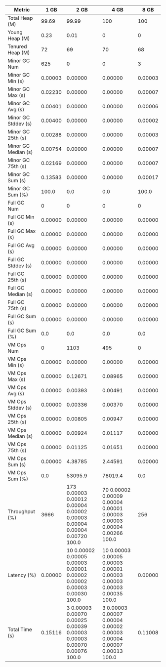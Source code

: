 | Metric | 1 GB | 2 GB | 4 GB | 8 GB |
|------|----|----|----|----|
| Total Heap (M) | 99.69 | 99.99 | 100 | 100 |
| Young Heap (M) | 0.23 | 0.01 | 0 | 0 |
| Tenured Heap (M) | 72 | 69 | 70 | 68 |
| Minor GC Num | 625 | 0 | 0 | 3 |
| Minor GC Min (s) | 0.00003 | 0.00000 | 0.00000 | 0.00003 |
| Minor GC Max (s) | 0.02230 | 0.00000 | 0.00000 | 0.00007 |
| Minor GC Avg (s) | 0.00401 | 0.00000 | 0.00000 | 0.00006 |
| Minor GC Stddev (s) | 0.00400 | 0.00000 | 0.00000 | 0.00002 |
| Minor GC 25th (s) | 0.00288 | 0.00000 | 0.00000 | 0.00003 |
| Minor GC Median (s) | 0.00754 | 0.00000 | 0.00000 | 0.00007 |
| Minor GC 75th (s) | 0.02169 | 0.00000 | 0.00000 | 0.00007 |
| Minor GC Sum (s) | 0.13583 | 0.00000 | 0.00000 | 0.00017 |
| Minor GC Sum (%) | 100.0 | 0.0 | 0.0 | 100.0 |
| Full GC Num | 0 | 0 | 0 | 0 |
| Full GC Min (s) | 0.00000 | 0.00000 | 0.00000 | 0.00000 |
| Full GC Max (s) | 0.00000 | 0.00000 | 0.00000 | 0.00000 |
| Full GC Avg (s) | 0.00000 | 0.00000 | 0.00000 | 0.00000 |
| Full GC Stddev (s) | 0.00000 | 0.00000 | 0.00000 | 0.00000 |
| Full GC 25th (s) | 0.00000 | 0.00000 | 0.00000 | 0.00000 |
| Full GC Median (s) | 0.00000 | 0.00000 | 0.00000 | 0.00000 |
| Full GC 75th (s) | 0.00000 | 0.00000 | 0.00000 | 0.00000 |
| Full GC Sum (s) | 0.00000 | 0.00000 | 0.00000 | 0.00000 |
| Full GC Sum (%) | 0.0 | 0.0 | 0.0 | 0.0 |
| VM Ops Num | 0 | 1103 | 495 | 0 |
| VM Ops Min (s) | 0.00000 | 0.00000 | 0.00000 | 0.00000 |
| VM Ops Max (s) | 0.00000 | 0.12671 | 0.08965 | 0.00000 |
| VM Ops Avg (s) | 0.00000 | 0.00393 | 0.00491 | 0.00000 |
| VM Ops Stddev (s) | 0.00000 | 0.00336 | 0.00370 | 0.00000 |
| VM Ops 25th (s) | 0.00000 | 0.00805 | 0.00947 | 0.00000 |
| VM Ops Median (s) | 0.00000 | 0.00924 | 0.01117 | 0.00000 |
| VM Ops 75th (s) | 0.00000 | 0.01125 | 0.01651 | 0.00000 |
| VM Ops Sum (s) | 0.00000 | 4.38785 | 2.44591 | 0.00000 |
| VM Ops Sum (%) | 0.0 | 53095.9 | 78019.4 | 0.0 |
| Throughput (%) | 3666 | 173	0.00003	0.00012	0.00004	0.00002	0.00003	0.00004	0.00004	0.00720	100.0 | 70	0.00002	0.00009	0.00004	0.00001	0.00003	0.00003	0.00004	0.00266	100.0 | 256 |
| Latency (%) | 0.00000 | 10	0.00002	0.00005	0.00003	0.00001	0.00002	0.00002	0.00003	0.00030	100.0 | 10	0.00003	0.00005	0.00003	0.00001	0.00003	0.00003	0.00003	0.00035	100.0 | 0.00000 |
| Total Time (s) | 0.15116 | 3	0.00003	0.00070	0.00025	0.00039	0.00003	0.00003	0.00070	0.00076	100.0 | 3	0.00003	0.00007	0.00004	0.00002	0.00003	0.00004	0.00007	0.00013	100.0 | 0.11008 |
